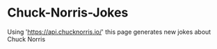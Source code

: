 # Chuck-Norris-Jokes
Using 'https://api.chucknorris.io/' this page generates new jokes about Chuck Norris
